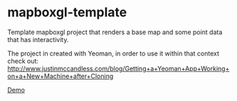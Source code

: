 mapboxgl-template
=================

Template mapboxgl project that renders a base map and some point data that has interactivity.

The project in created with Yeoman, in order to use it within that context check out: http://www.justinmccandless.com/blog/Getting+a+Yeoman+App+Working+on+a+New+Machine+after+Cloning

[Demo](http://jsfiddle.net/ugemxj4t/)

